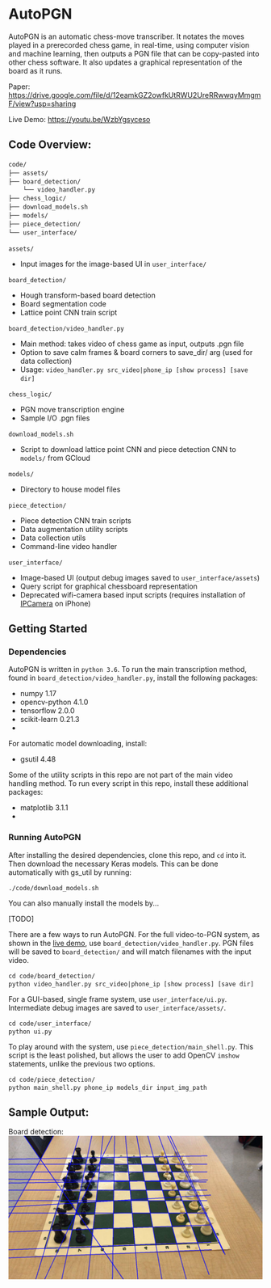 # AutoPGN

AutoPGN is an automatic chess-move transcriber. It notates the moves played in a prerecorded chess game, in real-time, using computer vision and machine learning, then outputs a PGN file that can be copy-pasted into other chess software. It also updates a graphical representation of the board as it runs.

Paper: https://drive.google.com/file/d/12eamkGZ2owfkUtRWU2UreRRwwqyMmgmF/view?usp=sharing

Live Demo: https://youtu.be/WzbYgsyceso

## Code Overview:

```bash
code/
├── assets/
├── board_detection/
    └── video_handler.py
├── chess_logic/
├── download_models.sh
├── models/
├── piece_detection/
└── user_interface/
```

`assets/`
 - Input images for the image-based UI in `user_interface/`

`board_detection/` 
 - Hough transform-based board detection
 - Board segmentation code
 - Lattice point CNN train script 

`board_detection/video_handler.py`
 - Main method: takes video of chess game as input, outputs .pgn file
 - Option to save calm frames & board corners to save_dir/ arg (used for data collection)
 - Usage: `video_handler.py src_video|phone_ip [show process] [save dir]`

`chess_logic/`
 - PGN move transcription engine
 - Sample I/O .pgn files

`download_models.sh`
 - Script to download lattice point CNN and piece detection CNN to `models/` from GCloud

`models/`
 - Directory to house model files 

`piece_detection/`
 - Piece detection CNN train scripts
 - Data augmentation utility scripts
 - Data collection utils 
 - Command-line video handler

`user_interface/`
 - Image-based UI (output debug images saved to `user_interface/assets`)
 - Query script for graphical chessboard representation
 - Deprecated wifi-camera based input scripts (requires installation of [IPCamera](https://apps.apple.com/us/app/ipcamera-high-end-networkcam/id570912928) on iPhone) 

## Getting Started

### Dependencies

AutoPGN is written in `python 3.6`. To run the main transcription method, found in `board_detection/video_handler.py`, install the following packages:
 - numpy 1.17
 - opencv-python 4.1.0
 - tensorflow 2.0.0
 - scikit-learn 0.21.3
 -

For automatic model downloading, install:
 - gsutil 4.48

Some of the utility scripts in this repo are not part of the main video handling method. To run every script in this repo, install these additional packages:
 - matplotlib 3.1.1
 - 

### Running AutoPGN

After installing the desired dependencies, clone this repo, and `cd` into it. Then download the necessary Keras models. This can be done automatically with gs_util by running:
```
./code/download_models.sh
```
You can also manually install the models by...

[TODO]

There are a few ways to run AutoPGN. For the full video-to-PGN system, as shown in the [live demo](https://youtu.be/WzbYgsyceso), use `board_detection/video_handler.py`. PGN files will be saved to `board_detection/` and will match filenames with the input video.
```
cd code/board_detection/
python video_handler.py src_video|phone_ip [show process] [save dir]
```

For a GUI-based, single frame system, use `user_interface/ui.py`. Intermediate debug images are saved to `user_interface/assets/`.
```
cd code/user_interface/
python ui.py
```

To play around with the system, use `piece_detection/main_shell.py`. This script is the least polished, but allows the user to add OpenCV `imshow` statements, unlike the previous two options.
```
cd code/piece_detection/
python main_shell.py phone_ip models_dir input_img_path
```

## Sample Output:

Board detection:
![board detection](readme_images/line_detect_1018.png)
